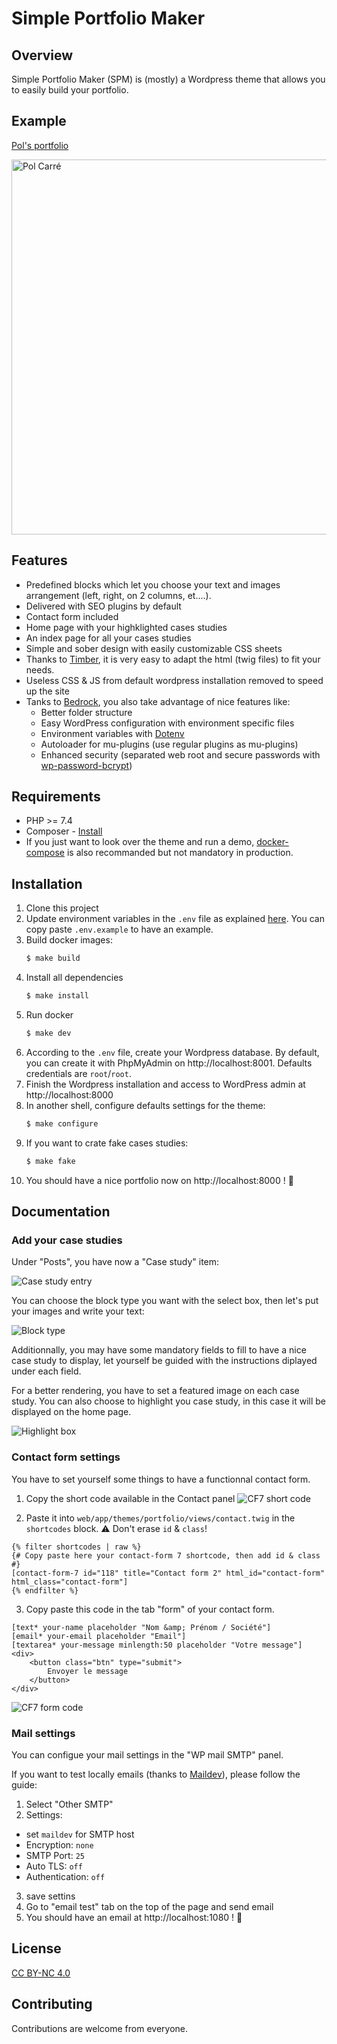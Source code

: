 # Simple Portfolio Maker

## Overview

Simple Portfolio Maker (SPM) is (mostly) a Wordpress theme that allows you to easily build your portfolio. 

## Example
<a href="https://pol-carre.fr">Pol's portfolio</a>

 <a href="https://pol-carre.fr">
    <img alt="Pol Carré" src="doc/img/screenshot.png" height="600">
  </a>

## Features

- Predefined blocks which let you choose your text and images arrangement (left, right, on 2 columns, et....).
- Delivered with SEO plugins by default
- Contact form included
- Home page with your highklighted cases studies
- An index page for all your cases studies
- Simple and sober design with easily customizable CSS sheets
- Thanks to <a href="https://github.com/timber/timber">Timber</a>, it is very easy to adapt the html (twig files) to fit your needs.
- Useless CSS & JS from default wordpress installation removed to speed up the site
- Tanks to <a href="https://roots.io/bedrock/">Bedrock</a>, you also take advantage of nice features like:
  - Better folder structure
  - Easy WordPress configuration with environment specific files
  - Environment variables with [Dotenv](https://github.com/vlucas/phpdotenv)
  - Autoloader for mu-plugins (use regular plugins as mu-plugins)
  - Enhanced security (separated web root and secure passwords with [wp-password-bcrypt](https://github.com/roots/wp-password-bcrypt))

## Requirements

- PHP >= 7.4
- Composer - [Install](https://getcomposer.org/doc/00-intro.md#installation-linux-unix-osx)
- If you just want to look over the theme and run a demo, [docker-compose](https://docs.docker.com/compose/install/) is also recommanded but not mandatory in production.

## Installation

1. Clone this project
2. Update environment variables in the `.env` file as explained [here](https://roots.io/docs/bedrock/master/installation/). You can copy paste `.env.example` to have an example.
3. Build docker images:
   ```sh
   $ make build
   ```
4. Install all dependencies
   ```sh
   $ make install
   ```
5. Run docker
   ```sh
   $ make dev
   ```
6. According to the `.env` file, create your Wordpress database. By default, you can create it with PhpMyAdmin on http://localhost:8001. Defaults credentials are `root`/`root`.
7. Finish the Wordpress installation and access to WordPress admin at http://localhost:8000
8. In another shell, configure defaults settings for the theme:
   ```sh
   $ make configure
   ```
9. If you want to crate fake cases studies:
   ```sh
   $ make fake
   ```
10. You should have a nice portfolio now on http://localhost:8000 ! 🎉

## Documentation

### Add your case studies

Under "Posts", you have now a "Case study" item:

![Case study entry](/doc/img/case-study-menu.png "Case study entry")

You can choose the block type you want with the select box, then let's put your images and write your text:

![Block type](/doc/img/block-type.png "Block type")

Additionnally, you may have some mandatory fields to fill to have a nice case study to display, let yourself be guided with the instructions diplayed under each field.

For a better rendering, you have to set a featured image on each case study. 
You can also choose to highlight you case study, in this case it will be displayed on the home page.

![Highlight box](/doc/img/highlight-box.png "Highlight box")


### Contact form settings

You have to set yourself some things to have a functionnal contact form.

1. Copy the short code available in the Contact panel
![CF7 short code](/doc/img/cf7-shortcode.png "CF7 short code")

2. Paste it into `web/app/themes/portfolio/views/contact.twig` in the `shortcodes` block. ⚠️ Don't erase `id` & `class`!
```twig
{% filter shortcodes | raw %}
{# Copy paste here your contact-form 7 shortcode, then add id & class #}
[contact-form-7 id="118" title="Contact form 2" html_id="contact-form" html_class="contact-form"]
{% endfilter %} 
```

3. Copy paste this code in the tab "form" of your contact form.
```twig
[text* your-name placeholder "Nom &amp; Prénom / Société"]
[email* your-email placeholder "Email"]
[textarea* your-message minlength:50 placeholder "Votre message"]
<div>
	<button class="btn" type="submit">
		Envoyer le message
	</button>
</div>
```

![CF7 form code](/doc/img/cf7-formcode.png "CF7 form code")

### Mail settings

You can configue your mail settings in the "WP mail SMTP" panel.

If you want to test locally emails (thanks to [Maildev](https://github.com/maildev/maildev)), please follow the guide:

1. Select "Other SMTP"
2. Settings:
  - set `maildev` for SMTP host
  - Encryption: `none`
  - SMTP Port: `25`
  - Auto TLS: `off`
  - Authentication: `off`
3. save settins
4. Go to "email test" tab on the top of the page and send email
5. You should have an email at http://localhost:1080 ! 🎉


## License
[CC BY-NC 4.0](https://creativecommons.org/licenses/by-nc/4.0/)


## Contributing

Contributions are welcome from everyone.

